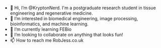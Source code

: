 - 👋 Hi, I’m @KryptonNerd. I'm a postgraduate research student in tissue engineering and regenerative medicine.
- 👀 I’m interested in biomedical engineering, image processing, bioinformatics, and machine learning.
- 🌱 I’m currently learning FEBio
- 💞️ I’m looking to collaborate on anything that looks fun!
- 📫 How to reach me RobJess.co.uk
